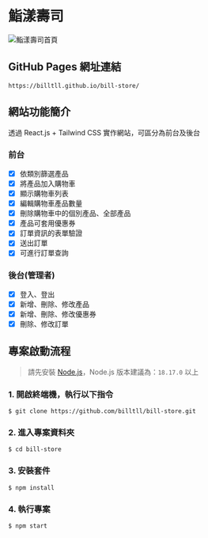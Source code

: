 # 鮨漾壽司

![鮨漾壽司首頁](https://i.imgur.com/9Slhjvy.png)

## GitHub Pages 網址連結

```
https://billtll.github.io/bill-store/
```

## 網站功能簡介

透過 React.js + Tailwind CSS 實作網站，可區分為前台及後台

### 前台

- [x] 依類別篩選產品
- [x] 將產品加入購物車
- [x] 顯示購物車列表
- [x] 編輯購物車產品數量
- [x] 刪除購物車中的個別產品、全部產品
- [x] 產品可套用優惠券
- [x] 訂單資訊的表單驗證
- [x] 送出訂單
- [x] 可進行訂單查詢

### 後台(管理者)

- [x] 登入、登出
- [x] 新增、刪除、修改產品
- [x] 新增、刪除、修改優惠券
- [x] 刪除、修改訂單

## 專案啟動流程

> 請先安裝 [Node.js](https://nodejs.org/zh-tw/download)，Node.js 版本建議為：`18.17.0` 以上

### 1. 開啟終端機，執行以下指令

```
$ git clone https://github.com/billtll/bill-store.git
```

### 2. 進入專案資料夾

```
$ cd bill-store
```

### 3. 安裝套件

```
$ npm install
```

### 4. 執行專案

```
$ npm start
```
